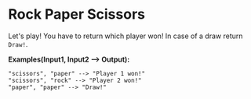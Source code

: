 # Rock Paper Scissors

Let's play! You have to return which player won! In case of a draw return `Draw!`.

**Examples(Input1, Input2 --> Output):**
```
"scissors", "paper" --> "Player 1 won!"
"scissors", "rock" --> "Player 2 won!"
"paper", "paper" --> "Draw!"
```


